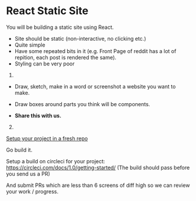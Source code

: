 # React Static Site

You will be building a static site using React. 

* Site should be static (non-interactive, no clicking etc.)
* Quite simple
* Have some repeated bits in it (e.g. Front Page of reddit has a lot of repition, each post is rendered the same).
* Styling can be very poor

1. 

* Draw, sketch, make in a word or screenshot a website you want to make.

* Draw boxes around parts you think will be components.

* **Share this with us.**

2.

[Setup your project in a fresh repo](./cloneReactSeedInstructions.md)

Go build it. 

Setup a build on circleci for your project: https://circleci.com/docs/1.0/getting-started/ (The build should pass before you send us a PR)

And submit PRs which are less than 6 screens of diff high so we can review your work / progress.


